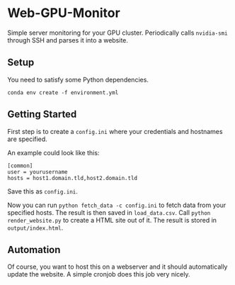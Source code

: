 # Web-GPU-Monitor

Simple server monitoring for your GPU cluster.
Periodically calls `nvidia-smi` through SSH and parses it into a website.

## Setup

You need to satisfy some Python dependencies.

```
conda env create -f environment.yml
```

## Getting Started

First step is to create a `config.ini` where your credentials and hostnames are specified.

An example could look like this:

```
[common]
user = yourusername
hosts = host1.domain.tld,host2.domain.tld
```

Save this as `config.ini`.

Now you can run `python fetch_data -c config.ini` to fetch data from
your specified hosts. The result is then saved in `load_data.csv`.
Call `python render_website.py` to create a HTML site out of it.
The result is stored in `output/index.html`.

## Automation

Of course, you want to host this on a webserver and it should automatically
update the website. A simple cronjob does this job very nicely.
